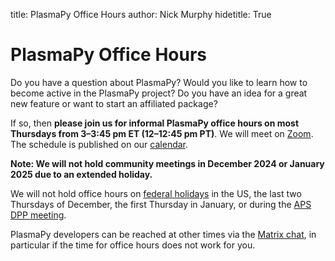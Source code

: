 title: PlasmaPy Office Hours
author: Nick Murphy
hidetitle: True

[Zoom]: https://zoom.us/j/91633383503?pwd=QWNkdHpWeFhrYW1vQy91ODNTVG5Ndz09
[Matrix chat]: https://app.element.io/#/room/#plasmapy:openastronomy.org
[calendar]: https://calendar.google.com/calendar/embed?src=c_sqqq390s24jjfjp3q86pv41pi8%40group.calendar.google.com&ctz=America%2FNew_York
[federal holidays]: https://www.opm.gov/policy-data-oversight/pay-leave/federal-holidays/#url=Overview
[APS DPP meeting]: https://engage.aps.org/dpp/meetings/annual-meeting

# PlasmaPy Office Hours

Do you have a question about PlasmaPy? Would you like to learn how to
become active in the PlasmaPy project? Do you have an idea for a great
new feature or want to start an affiliated package?

If so, then **please join us for informal PlasmaPy office hours on
most Thursdays from 3–3:45 pm ET (12–12:45 pm PT)**. We will meet on
[Zoom]. The schedule is published on our [calendar].

**Note: We will not hold community meetings in December 2024 or
January 2025 due to an extended holiday.**

<!--
In 2024, we will not hold office hours on October 17 or November 28.
-->

We will not hold office hours on [federal holidays] in the US, the
last two Thursdays of December, the first Thursday in January, or
during the [APS DPP meeting].

PlasmaPy developers can be reached at other times via the [Matrix
chat], in particular if the time for office hours does not work for
you.
